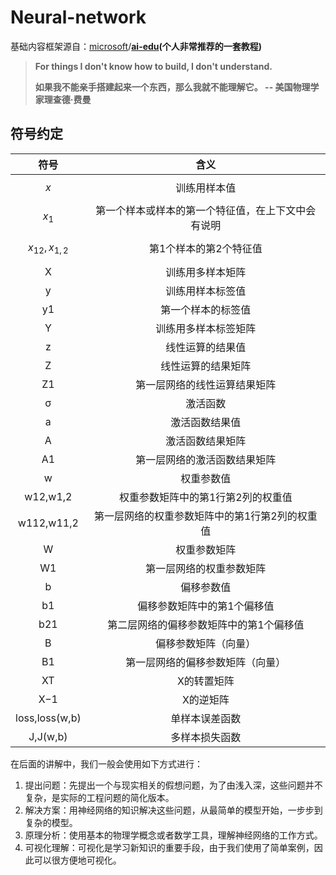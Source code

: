 # Neural-network

基础内容框架源自：[microsoft](https://github.com/microsoft)/[**ai-edu**](https://github.com/microsoft/ai-edu)**\(个人非常推荐的一套教程\)**

> **For things I don't know how to build, I don't understand.**
>
> **如果我不能亲手搭建起来一个东西，那么我就不能理解它。 -- 美国物理学家理查德·费曼**

## 符号约定

| 符号 | 含义 |
| :---: | :---: |
| $$x$$ | 训练用样本值 |
| $$x_{1}$$ | 第一个样本或样本的第一个特征值，在上下文中会有说明 |
| $$x_{12},x_{1,2}$$ | 第1个样本的第2个特征值 |
| X | 训练用多样本矩阵 |
| y | 训练用样本标签值 |
| y1 | 第一个样本的标签值 |
| Y | 训练用多样本标签矩阵 |
| z | 线性运算的结果值 |
| Z | 线性运算的结果矩阵 |
| Z1 | 第一层网络的线性运算结果矩阵 |
| σ | 激活函数 |
| a | 激活函数结果值 |
| A | 激活函数结果矩阵 |
| A1 | 第一层网络的激活函数结果矩阵 |
| w | 权重参数值 |
| w12,w1,2 | 权重参数矩阵中的第1行第2列的权重值 |
| w112,w11,2 | 第一层网络的权重参数矩阵中的第1行第2列的权重值 |
| W | 权重参数矩阵 |
| W1 | 第一层网络的权重参数矩阵 |
| b | 偏移参数值 |
| b1 | 偏移参数矩阵中的第1个偏移值 |
| b21 | 第二层网络的偏移参数矩阵中的第1个偏移值 |
| B | 偏移参数矩阵（向量） |
| B1 | 第一层网络的偏移参数矩阵（向量） |
| XT | X的转置矩阵 |
| X−1 | X的逆矩阵 |
| loss,loss\(w,b\) | 单样本误差函数 |
| J,J\(w,b\) | 多样本损失函数 |

在后面的讲解中，我们一般会使用如下方式进行：

1. 提出问题：先提出一个与现实相关的假想问题，为了由浅入深，这些问题并不复杂，是实际的工程问题的简化版本。
2. 解决方案：用神经网络的知识解决这些问题，从最简单的模型开始，一步步到复杂的模型。
3. 原理分析：使用基本的物理学概念或者数学工具，理解神经网络的工作方式。
4. 可视化理解：可视化是学习新知识的重要手段，由于我们使用了简单案例，因此可以很方便地可视化。


